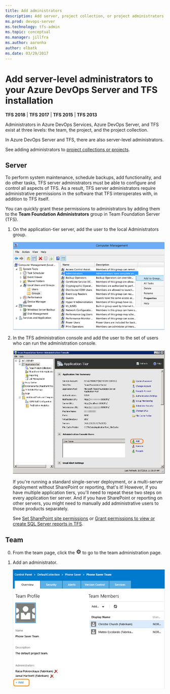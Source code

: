 ```yaml
---
title: Add administrators
description: Add server, project collection, or project administrators to Azure DevOps Server or Team Foundation Server
ms.prod: devops-server
ms.technology: tfs-admin
ms.topic: conceptual
ms.manager: jillfra
ms.author: aaronha
author: elbatk
ms.date: 03/29/2017
---
```


# Add server-level administrators to your Azure DevOps Server and TFS installation

**TFS 2018** | **TFS 2017** | **TFS 2015** | **TFS 2013**

Administrators in Azure DevOps Services, Azure DevOps Server, and TFS exist at three levels: the team, the project, and the project collection.

In Azure DevOps Server and TFS, there are also server-level administrators.

See adding administrators to [project collections or projects](/azure/devops/security/set-project-collection-level-permissions).


## Server

To perform system maintenance, schedule backups, add functionality, and do other tasks,
TFS server administrators must be able to configure and control all aspects of TFS.
As a result, TFS server administrators require administrative permissions
in the software that TFS interoperates with, in addition to TFS itself.

You can quickly grant these permissions to administrators by adding them to the **Team Foundation Administrators**
group in Team Foundation Server (TFS).

1.  On the application-tier server, add the user to the local Administrators group.

    ![Follow instructions for your operating system](_img/add-administrator-tfs/windows-groups.png)

2.  In the TFS administration console and add the user to the set of users who can run the administration console.

    ![Click or tab, then input username](_img/add-administrator-tfs/admin-console.png)

    If you're running a standard single-server deployment,
	or a multi-server deployment without SharePoint or reporting, that's it!
	However, if you have multiple application tiers,
	you'll need to repeat these two steps on every application tier server.
	And if you have SharePoint or reporting on other servers,
	you might need to manually add administrative users to those products separately. 

	See [Set SharePoint site permissions](/azure/devops/security/set-sharepoint-permissions) or [Grant permissions to view or create SQL Server reports in TFS](/azure/devops/report/admin/grant-permissions-to-reports). 



## Team

0. From the team page, click the ![Settings icon](_img/admin-gear-icon.png) to go to the team administration page.

0. Add an administrator.

	![Add link in the administrators section of the team administration page](_img/add-administrator-tfs/add-team-administrator.png)
